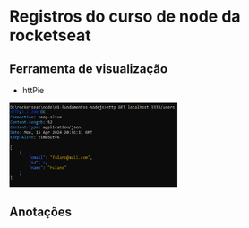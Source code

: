 # Registros do curso de node da rocketseat

## Ferramenta de visualização

- httPie

<img src="./img/httpie.png" alt="img terminal httpie" style="height: 150px; width:300px;"/>

## Anotações
